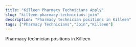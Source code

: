 ```yaml
---
title: "Killeen Pharmacy Technicians Apply"
slug: "killeen-pharmacy-technicians-join"
description: "Pharmacy technician positions in Killeen"
tags: ["Pharmacy Technicians","Join","Killeen"]
---
```


Pharmacy technician positions in Killeen
